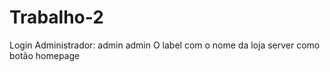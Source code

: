 # Trabalho-2
Login Administrador:
admin
admin       O label com o nome da loja server como botão homepage
